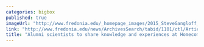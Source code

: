 ```yaml
---
categories: bigbox
published: true
imageUrl: "http://www.fredonia.edu/_homepage_images/2015_SteveGangloff_BigSmile_Web.jpg"
link: "http://www.fredonia.edu/news/ArchivesSearch/tabid/1101/ctl/ArticleView/mid/1878/articleId/5604/Alumni_scientists_to_share_knowledge_and_experiences_at_Homecoming.aspx"
title: "Alumni scientists to share knowledge and experiences at Homecoming "
---
```


